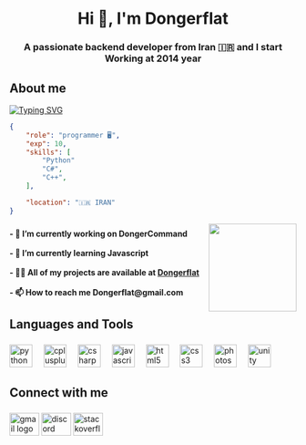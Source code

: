 <h1 align=center>Hi 👋, I'm Dongerflat</h1>

<h3 align="center">A passionate backend developer from Iran 🇮🇷 and I start Working at 2014 year</h3>

  

###

  

<h2 align="left">About me</h2>

<a href="https://git.io/typing-svg" align=center><img src="https://readme-typing-svg.demolab.com?font=Fira+Code&weight=700&size=35&pause=1000&color=31F73CD2&center=true&vCenter=true&random=false&width=1350&height=100&lines=Hello+guys+%F0%9F%91%8B;I+love+programming+%E2%9D%A4%EF%B8%8F" alt="Typing SVG" align=center /></a>

```json
{
    "role": "programmer 🖥️",
    "exp": 10,
    "skills": [
        "Python"
        "C#",
        "C++",
    ],

    "location": "🇮🇷 IRAN"
}

```

  

<img align="right"  height="154"  src="https://media1.tenor.com/m/5ry-200hErMAAAAd/hacker-hacker-man.gif"/>

  

###

  

<h4 align="left">- 🔭 I’m currently working on DongerCommand<br><br>- 🌱 I’m currently learning Javascript<br><br>- 👨‍💻 All of my projects are available at <a  href="https://github.com/Dongerflat">Dongerflat</a><br><br>- 📫 How to reach me Dongerflat@gmail.com</h4>

  

###

  

<h2 align="left">Languages and Tools</h2>

  

###

  

<div align="left">

<img  src="https://cdn.jsdelivr.net/gh/devicons/devicon/icons/python/python-original.svg"  height="40"  alt="python logo" />

<img  width="12" />

<img  src="https://cdn.jsdelivr.net/gh/devicons/devicon/icons/cplusplus/cplusplus-original.svg"  height="40"  alt="cplusplus logo" />

<img  width="12" />

<img  src="https://cdn.jsdelivr.net/gh/devicons/devicon/icons/csharp/csharp-original.svg"  height="40"  alt="csharp logo" />

<img  width="12" />

<img  src="https://cdn.jsdelivr.net/gh/devicons/devicon/icons/javascript/javascript-original.svg"  height="40"  alt="javascript logo" />

<img  width="12" />

<img  src="https://cdn.jsdelivr.net/gh/devicons/devicon/icons/html5/html5-original.svg"  height="40"  alt="html5 logo" />

<img  width="12" />

<img  src="https://cdn.jsdelivr.net/gh/devicons/devicon/icons/css3/css3-original.svg"  height="40"  alt="css3 logo" />

<img  width="12" />

<img  src="https://cdn.jsdelivr.net/gh/devicons/devicon/icons/photoshop/photoshop-plain.svg"  height="40"  alt="photoshop logo" />

<img  width="12" />

<img  src="https://cdn.jsdelivr.net/gh/devicons/devicon/icons/unity/unity-original.svg"  height="40"  alt="unity logo" />

</div>

  

###

  

<h2 align="left">Connect with me</h2>

  

###

  

<div align="left">

<img  src="https://raw.githubusercontent.com/maurodesouza/profile-readme-generator/master/src/assets/icons/social/gmail/default.svg"  width="52"  height="40"  alt="gmail logo" />


<img  src="https://raw.githubusercontent.com/maurodesouza/profile-readme-generator/master/src/assets/icons/social/discord/default.svg"  width="52"  height="40"  alt="discord logo" />

<img  src="https://raw.githubusercontent.com/maurodesouza/profile-readme-generator/master/src/assets/icons/social/stackoverflow/default.svg"  width="52"  height="40"  alt="stackoverflow logo" />

</div>

  

###

